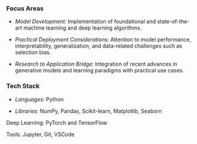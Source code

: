 ### Focus Areas
- _Model Development:_ Implementation of foundational and state-of-the-art machine learning and deep learning algorithms.

- _Practical Deployment Considerations:_ Attention to model performance, interpretability, generalization, and data-related challenges such as selection bias.

- _Research to Application Bridge:_ Integration of recent advances in generative models and learning paradigms with practical use cases.

### Tech Stack
- _Languages:_ Python

- _Libraries:_ NumPy, Pandas, Scikit-learn, Matplotlib, Seaborn

Deep Learning: PyTorch and TensorFlow

Tools: Jupyter, Git, VSCode
